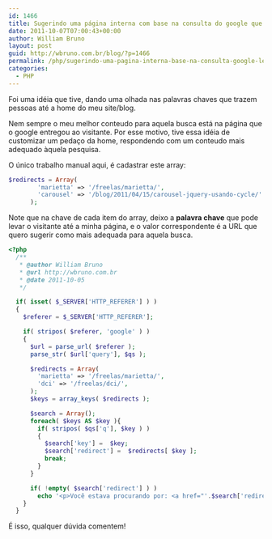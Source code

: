 ```yaml
---
id: 1466
title: Sugerindo uma página interna com base na consulta do google que levou o visitante até o seu site
date: 2011-10-07T07:00:43+00:00
author: William Bruno
layout: post
guid: http://wbruno.com.br/blog/?p=1466
permalink: /php/sugerindo-uma-pagina-interna-base-na-consulta-google-levou-visitante-ate-seu-site/
categories:
  - PHP
---
```

Foi uma idéia que tive, dando uma olhada nas palavras chaves que trazem pessoas até a home do meu site/blog.

Nem sempre o meu melhor conteudo para aquela busca está na página que o google entregou ao visitante. Por esse motivo, tive essa idéia de customizar um pedaço da home, respondendo com um conteudo mais adequado àquela pesquisa.

<!--more-->



O único trabalho manual aqui, é cadastrar este array:

``` php
$redirects = Array(
        'marietta' => '/freelas/marietta/',
        'carousel' => '/blog/2011/04/15/carousel-jquery-usando-cycle/'
      );
```

Note que na chave de cada item do array, deixo a **palavra chave** que pode levar o visitante até a minha página, e o valor correspondente é a URL que quero sugerir como mais adequada para aquela busca.

``` php
<?php
  /**
   * @author William Bruno
   * @url http://wbruno.com.br
   * @date 2011-10-05
   */

  if( isset( $_SERVER['HTTP_REFERER'] ) )
  {
    $referer = $_SERVER['HTTP_REFERER'];

    if( stripos( $referer, 'google' ) )
    {
      $url = parse_url( $referer );
      parse_str( $url['query'], $qs );

      $redirects = Array(
        'marietta' => '/freelas/marietta/',
        'dci' => '/freelas/dci/',
      );
      $keys = array_keys( $redirects );

      $search = Array();
      foreach( $keys AS $key ){
        if( stripos( $qs['q'], $key ) )
        {
          $search['key'] =  $key;
          $search['redirect'] =  $redirects[ $key ];
          break;
        }
      }

      if( !empty( $search['redirect'] ) )
        echo '<p>Você estava procurando por: <a href="'.$search['redirect'].'">'.$search['key'].'</a> ?</p>';
    }
  }
```

É isso, qualquer dúvida comentem!
